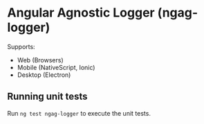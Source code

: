 # Angular Agnostic Logger (ngag-logger)

Supports:

- Web (Browsers)
- Mobile (NativeScript, Ionic)
- Desktop (Electron)

## Running unit tests

Run `ng test ngag-logger` to execute the unit tests.
